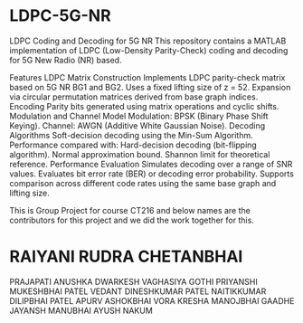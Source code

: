 # LDPC-5G-NR
LDPC Coding and Decoding for 5G NR 
This repository contains a MATLAB implementation of LDPC (Low-Density Parity-Check) coding and decoding for 5G New Radio (NR) based.

Features
LDPC Matrix Construction
Implements LDPC parity-check matrix based on 5G NR BG1 and BG2.
Uses a fixed lifting size of z = 52.
Expansion via circular permutation matrices derived from base graph indices.
Encoding
Parity bits generated using matrix operations and cyclic shifts.
Modulation and Channel Model
Modulation: BPSK (Binary Phase Shift Keying).
Channel: AWGN (Additive White Gaussian Noise).
Decoding Algorithms
Soft-decision decoding using the Min-Sum Algorithm.
Performance compared with:
Hard-decision decoding (bit-flipping algorithm).
Normal approximation bound.
Shannon limit for theoretical reference.
Performance Evaluation
Simulates decoding over a range of SNR values.
Evaluates bit error rate (BER) or decoding error probability.
Supports comparison across different code rates using the same base graph and lifting size.

This is Group Project for course CT216 and below names are the contributors for this project and we did the work together for this.
# RAIYANI RUDRA CHETANBHAI 
PRAJAPATI ANUSHKA 
DWARKESH VAGHASIYA 
GOTHI PRIYANSHI MUKESHBHAI 
PATEL VEDANT DINESHKUMAR 
PATEL NAITIKKUMAR DILIPBHAI 
PATEL APURV ASHOKBHAI 
VORA KRESHA MANOJBHAI 
GAADHE JAYANSH MANUBHAI 
AYUSH NAKUM

